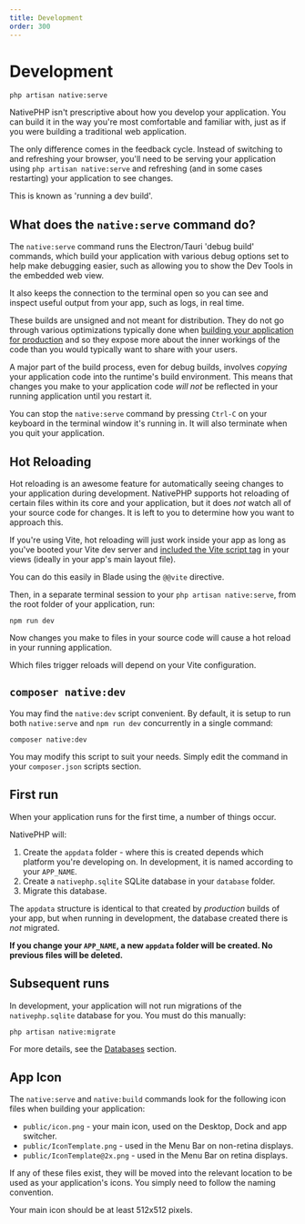 ```yaml
---
title: Development
order: 300
---
```


# Development

```shell
php artisan native:serve
```

NativePHP isn't prescriptive about how you develop your application. You can build it in the way you're most comfortable
and familiar with, just as if you were building a traditional web application.

The only difference comes in the feedback cycle. Instead of switching to and refreshing your browser, you'll need to
be serving your application using `php artisan native:serve` and refreshing (and in some cases restarting) your
application to see changes.

This is known as 'running a dev build'.

## What does the `native:serve` command do?

The `native:serve` command runs the Electron/Tauri 'debug build' commands, which build your application with various
debug options set to help make debugging easier, such as allowing you to show the Dev Tools in the embedded web view.

It also keeps the connection to the terminal open so you can see and inspect useful output from your app, such as logs,
in real time.

These builds are unsigned and not meant for distribution. They do not go through various optimizations typically done
when [building your application for production](/docs/publishing) and so they expose more about the inner workings of
the code than you would typically want to share with your users.

A major part of the build process, even for debug builds, involves _copying_ your application code into the runtime's
build environment. This means that changes you make to your application code _will not_ be reflected in your running
application until you restart it.

You can stop the `native:serve` command by pressing `Ctrl-C` on your keyboard in the terminal window it's running in.
It will also terminate when you quit your application.

## Hot Reloading

Hot reloading is an awesome feature for automatically seeing changes to your application during development. NativePHP
supports hot reloading of certain files within its core and your application, but it does _not_ watch all of your
source code for changes. It is left to you to determine how you want to approach this.

If you're using Vite, hot reloading will just work inside your app as long as you've booted your Vite dev server and
[included the Vite script tag](https://laravel.com/docs/vite#loading-your-scripts-and-styles) in your views
(ideally in your app's main layout file).

You can do this easily in Blade using the `@@vite` directive.

Then, in a separate terminal session to your `php artisan native:serve`, from the root folder of your application, run:

```shell
npm run dev
```

Now changes you make to files in your source code will cause a hot reload in your running application.

Which files trigger reloads will depend on your Vite configuration.

## `composer native:dev`

You may find the `native:dev` script convenient. By default, it is setup to run both `native:serve` and `npm run dev`
concurrently in a single command:

```shell
composer native:dev
```

You may modify this script to suit your needs. Simply edit the command in your `composer.json` scripts section.

## First run

When your application runs for the first time, a number of things occur.

NativePHP will:

1. Create the `appdata` folder - where this is created depends which platform you're developing on. In development, it
  is named according to your `APP_NAME`.
2. Create a `nativephp.sqlite` SQLite database in your `database` folder.
3. Migrate this database.

The `appdata` structure is identical to that created by _production_ builds of your app, but when running in
development, the database created there is _not_ migrated.

**If you change your `APP_NAME`, a new `appdata` folder will be created. No previous files will be deleted.**

## Subsequent runs

In development, your application will not run migrations of the `nativephp.sqlite` database for you. You must do this
manually:

```shell
php artisan native:migrate
```

For more details, see the [Databases](/docs/digging-deeper/databases) section.

## App Icon

The `native:serve` and `native:build` commands look for the following icon files when building your application:

- `public/icon.png` - your main icon, used on the Desktop, Dock and app switcher.
- `public/IconTemplate.png` - used in the Menu Bar on non-retina displays.
- `public/IconTemplate@2x.png` - used in the Menu Bar on retina displays.

If any of these files exist, they will be moved into the relevant location to be used as your application's icons.
You simply need to follow the naming convention.

Your main icon should be at least 512x512 pixels.
